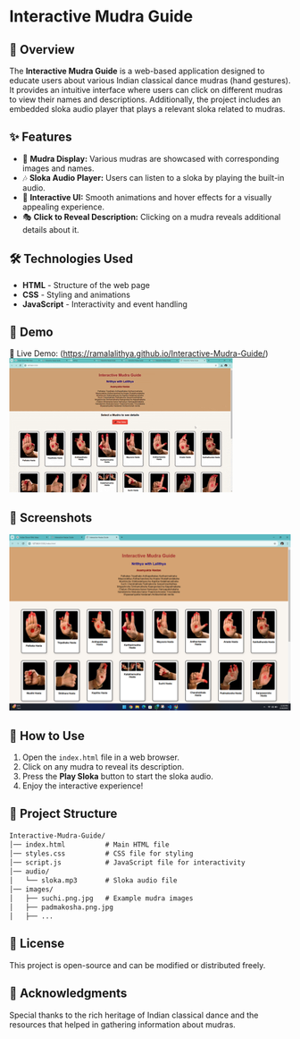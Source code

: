 # Interactive Mudra Guide

## 📌 Overview
The **Interactive Mudra Guide** is a web-based application designed to educate users about various Indian classical dance mudras (hand gestures). It provides an intuitive interface where users can click on different mudras to view their names and descriptions. Additionally, the project includes an embedded sloka audio player that plays a relevant sloka related to mudras.

## ✨ Features

- 📖 **Mudra Display:** Various mudras are showcased with corresponding images and names.
- 🎶 **Sloka Audio Player:** Users can listen to a sloka by playing the built-in audio.
- 🎨 **Interactive UI:** Smooth animations and hover effects for a visually appealing experience.
- 🎭 **Click to Reveal Description:** Clicking on a mudra reveals additional details about it.

## 🛠 Technologies Used

- **HTML** - Structure of the web page
- **CSS** - Styling and animations
- **JavaScript** - Interactivity and event handling
## 🎥 Demo
🚀 Live Demo: (https://ramalalithya.github.io/Interactive-Mudra-Guide/) 
![Demo GIF](demo.gif.gif)

## 📸 Screenshots
![App Screenshot](screenshot.png.png)

## 🚀 How to Use

1. Open the `index.html` file in a web browser.
2. Click on any mudra to reveal its description.
3. Press the **Play Sloka** button to start the sloka audio.
4. Enjoy the interactive experience!

## 📂 Project Structure

```
Interactive-Mudra-Guide/
│── index.html          # Main HTML file
│── styles.css          # CSS file for styling
│── script.js           # JavaScript file for interactivity
│── audio/
│   └── sloka.mp3       # Sloka audio file
│── images/
│   ├── suchi.png.jpg   # Example mudra images
│   ├── padmakosha.png.jpg
│   ├── ...
```

## 📜 License
This project is open-source and can be modified or distributed freely.

## 🙌 Acknowledgments
Special thanks to the rich heritage of Indian classical dance and the resources that helped in gathering information about mudras.
